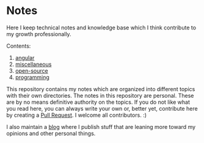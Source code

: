 # Notes

Here I keep technical notes and knowledge base which I think contribute to my growth professionally. 

Contents:
1. [angular](https://github.com/ayoayco/notes/tree/master/angular)
2. [miscellaneous](https://github.com/ayoayco/notes/tree/master/miscellaneous)
3. [open-source](https://github.com/ayoayco/notes/tree/master/open-source)
4. [programming](https://github.com/ayoayco/notes/tree/master/programming)

This repository contains my notes which are organized into different topics with their own directories. The notes in this repository are personal. These are by no means definitive authority on the topics. If you do not like what you read here, you can always write your own or, better yet, contribute here by creating a [Pull Request](https://github.com/ayoayco/notes/pulls). I welcome all contributors. :)

I also maintain a [blog](https://blog.ayoayco.com) where I publish stuff that are leaning more toward my opinions and other personal things.

